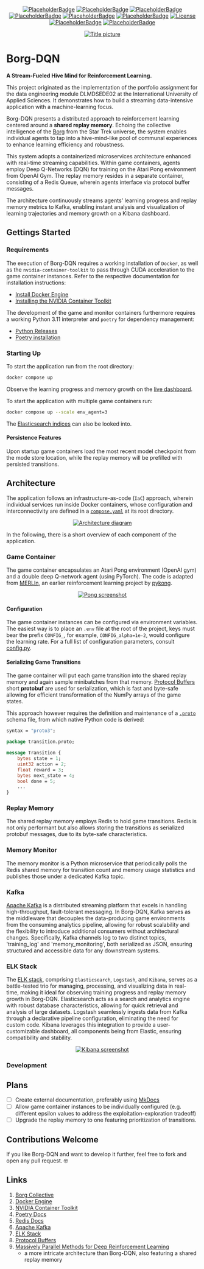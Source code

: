 <!-- markdownlint-disable MD041 -->
<p align="center">
    <a href="#readme"><img alt="PlaceholderBadge" src="https://badgen.net/static/PyVersion/3.11/purple"></a>
    <a href="#readme"><img alt="PlaceholderBadge" src="https://badgen.net/static/Code-Quality/A+/green"></a>
    <a href="#readme"><img alt="PlaceholderBadge" src="https://badgen.net/static/Black/OK/green"></a>
    <a href="#readme"><img alt="PlaceholderBadge" src="https://badgen.net/static/Coverage/0.0/gray"></a>
    <a href="#readme"><img alt="PlaceholderBadge" src="https://badgen.net/static/MyPy/78.0/blue"></a>
    <a href="#readme"><img alt="PlaceholderBadge" src="https://badgen.net/static/Docs/0.0/gray"></a>
    <a href="https://github.com/pykong/Borg-DQN/main/LICENSE"><img alt="License" src="https://badgen.net/static/license/MIT/blue"></a>
    <a href="#readme"><img alt="PlaceholderBadge" src="https://badgen.net/static/Build/1.0.0/pink"></a>
    <a href="#readme"><img alt="PlaceholderBadge" src="https://badgen.net/static/stars/★★★★★/yellow"></a>
</p>

<p align="center">
    <a href="#readme">
        <img alt="Title picture" src="https://raw.githubusercontent.com/pykong/Borg-DQN/main/docs/img/title_picture.png">
        <!-- Title picture credits: Benjamin Felder -->
        <!-- Title picture created using DALL-E -->
    </a>
</p>

# Borg-DQN

**A Stream-Fueled Hive Mind for Reinforcement Learning.**

This project originated as the implementation of the portfolio assignment for the data engineering module DLMDSEDE02 at the International University of Applied Sciences. It demonstrates how to build a streaming data-intensive application with a machine-learning focus.

Borg-DQN presents a distributed approach to reinforcement learning centered around a **shared replay
memory**. Echoing the collective intelligence of the [Borg](https://memory-alpha.fandom.com/wiki/Borg_Collective)
from the Star Trek universe, the system enables individual agents to tap into a hive-mind-like pool of communal
experiences to enhance learning efficiency and robustness.

This system adopts a containerized microservices architecture enhanced with real-time streaming capabilities.
Within game containers, agents employ Deep Q-Networks (DQN) for training on the Atari Pong environment
from OpenAI Gym. The replay memory resides in a separate container, consisting of a Redis Queue, wherein
agents interface via protocol buffer messages.

The architecture continuously streams agents' learning progress and replay memory metrics to Kafka,
enabling instant analysis and visualization of learning trajectories and memory growth on a Kibana
dashboard.

## Gettings Started

### Requirements

The execution of Borg-DQN requires a working installation of `Docker`, as well as the `nvidia-container-toolkit` to pass through CUDA acceleration to the game container instances. Refer to the respective documentation for installation instructions:

- [Install Docker Engine](https://docs.docker.com/engine/install/)
- [Installing the NVIDIA Container Toolkit](https://docs.nvidia.com/datacenter/cloud-native/container-toolkit/latest/install-guide.html)

The development of the game and monitor containers furthermore requires a working Python 3.11 interpreter and `poetry` for dependency management:

- [Python Releases](https://www.python.org/downloads/)
- [Poetry installation](https://python-poetry.org/docs/#installation)

### Starting Up

To start the application run from the root directory:

```sh
docker compose up
```

Observe the learning progress and memory growth on the [live dashboard](http://localhost:5601/app/dashboards#/view/6c58f7d0-71c5-11ee-bccb-318d0f7f71cb?_g=(filters:!(),refreshInterval:(pause:!t,value:0),time:(from:now-15m,to:now))).

To start the application with multiple game containers run:

```sh
docker compose up --scale env_agent=3
```

The [Elasticsearch indices](http://localhost:9200/_cat/indices?pretty) can also be looked into.

#### Persistence Features

Upon startup game containers load the most recent model checkpoint from the mode store location, while the replay memory will be prefilled with persisted transitions.

## Architecture

The application follows an infrastructure-as-code (`IaC`) approach, wherein individual services run inside Docker containers, whose configuration and interconnectivity are defined in a [`compose.yaml`](https://github.com/pykong/Borg-DQN/blob/readme/compose.yaml) at its root directory.

<p align="center">
    <a href="#readme">
        <img alt="Architecture diagram" src="https://raw.githubusercontent.com/pykong/Borg-DQN/main/docs/img/architecture.svg">
        <!-- Architecture diagram credits: Benjamin Felder -->
    </a>
</p>

In the following, there is a short overview of each component of the application.

### Game Container

The game container encapsulates an Atari Pong environment (OpenAI gym) and a double deep Q-network agent (using PyTorch). The code is adapted from [MERLIn](https://github.com/pykong/merlin), an earlier reinforcement learning project by [pykong](https://github.com/pykong).

<p align="center">
    <a href="#readme">
        <img alt="Pong screenshot" src="https://raw.githubusercontent.com/pykong/Borg-DQN/main/docs/img/pong.png">
        <!-- Pong screenshot credits: Benjamin Felder -->
    </a>
</p>

#### Configuration

The game container instances can be configured via environment variables. The easiest way is to place an `.env` file at the root of the project, keys must bear the prefix `CONFIG_`, for example, `CONFIG_alpha=1e-2`, would configure the learning rate. For a full list of configuration parameters, consult [config.py](https://github.com/pykong/Borg-DQN/blob/main/env_agent/src/config/config.py).

#### Serializing Game Transitions

The game container will put each game transition into the shared replay memory and again sample minibatches from that memory. [Protocol Buffers](https://protobuf.dev/) short **protobuf** are used for serialization, which is fast and byte-safe allowing for efficient transformation of the NumPy arrays of the game states.

This approach however requires the definition and maintenance of a [`.proto`](https://github.com/pykong/Borg-DQN/blob/main/env_agent/src/transition/proto/transition.proto) schema file, from which native Python code is derived:

```.proto
syntax = "proto3";

package transition.proto;

message Transition {
    bytes state = 1;
    uint32 action = 2;
    float reward = 3;
    bytes next_state = 4;
    bool done = 5;
    ...
}
```

### Replay Memory

The shared replay memory employs Redis to hold game transitions. Redis is not only performant but also allows storing the transitions as serialized protobuf messages, due to its byte-safe characteristics.

### Memory Monitor

The memory monitor is a Python microservice that periodically polls the Redis shared memory for transition count and memory usage statistics and publishes those under a dedicated Kafka topic.

### Kafka

[Apache Kafka](https://kafka.apache.org/) is a distributed streaming platform that excels in handling high-throughput, fault-tolerant messaging. In Borg-DQN, Kafka serves as the middleware that decouples the data-producing game environments from the consuming analytics pipeline, allowing for robust scalability and the flexibility to introduce additional consumers without architectural changes. Specifically, Kafka channels log to two distinct topics, 'training_log' and 'memory_monitoring', both serialized as JSON, ensuring structured and accessible data for any downstream systems.

### ELK Stack

The [ELK stack](https://www.elastic.co/en/elastic-stack), comprising `Elasticsearch`, `Logstash`, and `Kibana`, serves as a battle-tested trio for managing, processing, and visualizing data in real-time, making it ideal for observing training progress and replay memory growth in Borg-DQN. Elasticsearch acts as a search and analytics engine with robust database characteristics, allowing for quick retrieval and analysis of large datasets. Logstash seamlessly ingests data from Kafka through a declarative pipeline configuration, eliminating the need for custom code. Kibana leverages this integration to provide a user-customizable dashboard, all components being from Elastic, ensuring compatibility and stability.

<p align="center">
    <a href="#readme">
        <img alt="Kibana screenshot" src="https://raw.githubusercontent.com/pykong/Borg-DQN/main/docs/img/kibana.png">
        <!-- Kibana screenshot credits: Benjamin Felder -->
    </a>
</p>

### Development

<!-- [multi-stage builds](https://docs.docker.com/build/building/multi-stage/) -->

## Plans

- [ ] Create external documentation, preferably using [MkDocs](https://www.mkdocs.org/)
- [ ] Allow game container instances to be individually configured (e.g. different epsilon values to address the exploitation-exploration tradeoff)
- [ ] Upgrade the replay memory to one featuring prioritization of transitions.

## Contributions Welcome

If you like Borg-DQN and want to develop it further, feel free to fork and open any pull request. 🤓

## Links

1. [Borg Collective](https://memory-alpha.fandom.com/wiki/Borg_Collective)
2. [Docker Engine](https://docs.docker.com/engine/)
3. [NVIDIA Container Toolkit](https://docs.nvidia.com/datacenter/cloud-native/container-toolkit/)
4. [Poetry Docs](https://python-poetry.org/docs/)
5. [Redis Docs](https://redis.io/docs/)
6. [Apache Kafka](https://kafka.apache.org/)
7. [ELK Stack](https://www.elastic.co/en/elastic-stack)
8. [Protocol Buffers](https://protobuf.dev/)
9. [Massively Parallel Methods for Deep Reinforcement Learning](https://arxiv.org/pdf/1507.04296.pdf)
   - a more intricate architecture than Borg-DQN, also featuring a shared replay memory

